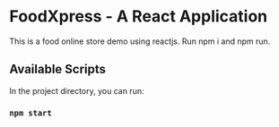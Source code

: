 # FoodXpress - A React Application

This is a food online store demo using reactjs. Run npm i and npm run.

## Available Scripts

In the project directory, you can run:

### `npm start`
